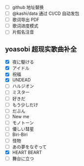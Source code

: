 - [ ] github 地址替换
- [ ] @kashi/data 通过 CI/CD 自动发包
- [ ] 歌词导出 PDF
- [ ] 歌词进度模式
- [ ] 片假名注音

## yoasobi 超现实歌曲补全
- [x] 夜に駆ける
- [x] アイドル
- [x] 祝福
- [x] UNDEAD
- [ ] ハルジオン
- [ ] ミスター
- [ ] 好きだ
- [ ] もう少しだけ
- [ ] だぶん
- [ ] New me
- [ ] モノトーン
- [ ] 優しい彗星
- [ ] Biri-Biri
- [ ] 怪物
- [ ] あの夢をなぞって
- [x] HEART BEART
- [ ] 舞台に立つ